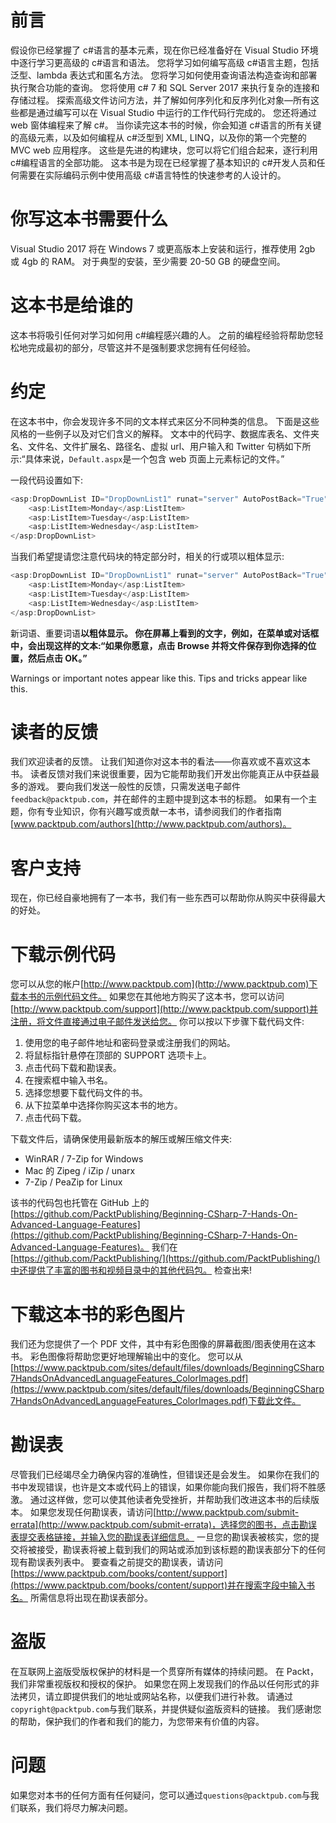# 前言

假设你已经掌握了 c#语言的基本元素，现在你已经准备好在 Visual Studio 环境中逐行学习更高级的 c#语言和语法。 您将学习如何编写高级 c#语言主题，包括泛型、lambda 表达式和匿名方法。 您将学习如何使用查询语法构造查询和部署执行聚合功能的查询。 您将使用 c# 7 和 SQL Server 2017 来执行复杂的连接和存储过程。 探索高级文件访问方法，并了解如何序列化和反序列化对象—所有这些都是通过编写可以在 Visual Studio 中运行的工作代码行完成的。 您还将通过 web 窗体编程来了解 c#。 当你读完这本书的时候，你会知道 c#语言的所有关键的高级元素，以及如何编程从 c#泛型到 XML, LINQ，以及你的第一个完整的 MVC web 应用程序。 这些是先进的构建块，您可以将它们组合起来，逐行利用 c#编程语言的全部功能。 这本书是为现在已经掌握了基本知识的 c#开发人员和任何需要在实际编码示例中使用高级 c#语言特性的快速参考的人设计的。

# 你写这本书需要什么

Visual Studio 2017 将在 Windows 7 或更高版本上安装和运行，推荐使用 2gb 或 4gb 的 RAM。 对于典型的安装，至少需要 20-50 GB 的硬盘空间。

# 这本书是给谁的

这本书将吸引任何对学习如何用 c#编程感兴趣的人。 之前的编程经验将帮助您轻松地完成最初的部分，尽管这并不是强制要求您拥有任何经验。

# 约定

在这本书中，你会发现许多不同的文本样式来区分不同种类的信息。 下面是这些风格的一些例子以及对它们含义的解释。 文本中的代码字、数据库表名、文件夹名、文件名、文件扩展名、路径名、虚拟 url、用户输入和 Twitter 句柄如下所示:“具体来说，`Default.aspx`是一个包含 web 页面上元素标记的文件。”

一段代码设置如下:

```cs
<asp:DropDownList ID="DropDownList1" runat="server" AutoPostBack="True">
    <asp:ListItem>Monday</asp:ListItem>
    <asp:ListItem>Tuesday</asp:ListItem>
    <asp:ListItem>Wednesday</asp:ListItem>
</asp:DropDownList>
```

当我们希望提请您注意代码块的特定部分时，相关的行或项以粗体显示:

```cs
<asp:DropDownList ID="DropDownList1" runat="server" AutoPostBack="True">
    <asp:ListItem>Monday</asp:ListItem>
    <asp:ListItem>Tuesday</asp:ListItem>
    <asp:ListItem>Wednesday</asp:ListItem>
</asp:DropDownList>
```

新词语、重要词语**以粗体显示。 你在屏幕上看到的文字，例如，在菜单或对话框中，会出现这样的文本:“如果你愿意，点击 Browse 并将文件保存到你选择的位置，然后点击 OK。”**

Warnings or important notes appear like this. Tips and tricks appear like this.

# 读者的反馈

我们欢迎读者的反馈。 让我们知道你对这本书的看法——你喜欢或不喜欢这本书。 读者反馈对我们来说很重要，因为它能帮助我们开发出你能真正从中获益最多的游戏。 要向我们发送一般性的反馈，只需发送电子邮件`feedback@packtpub.com`，并在邮件的主题中提到这本书的标题。 如果有一个主题，你有专业知识，你有兴趣写或贡献一本书，请参阅我们的作者指南[www.packtpub.com/authors](http://www.packtpub.com/authors)。

# 客户支持

现在，你已经自豪地拥有了一本书，我们有一些东西可以帮助你从购买中获得最大的好处。

# 下载示例代码

您可以从您的帐户[http://www.packtpub.com](http://www.packtpub.com)下载本书的示例代码文件。 如果您在其他地方购买了这本书，您可以访问[http://www.packtpub.com/support](http://www.packtpub.com/support)并注册，将文件直接通过电子邮件发送给您。 你可以按以下步骤下载代码文件:

1.  使用您的电子邮件地址和密码登录或注册我们的网站。
2.  将鼠标指针悬停在顶部的 SUPPORT 选项卡上。
3.  点击代码下载和勘误表。
4.  在搜索框中输入书名。
5.  选择您想要下载代码文件的书。
6.  从下拉菜单中选择你购买这本书的地方。
7.  点击代码下载。

下载文件后，请确保使用最新版本的解压或解压缩文件夹:

*   WinRAR / 7-Zip for Windows
*   Mac 的 Zipeg / iZip / unarx
*   7-Zip / PeaZip for Linux

该书的代码包也托管在 GitHub 上的[https://github.com/PacktPublishing/Beginning-CSharp-7-Hands-On-Advanced-Language-Features](https://github.com/PacktPublishing/Beginning-CSharp-7-Hands-On-Advanced-Language-Features)。 我们在[https://github.com/PacktPublishing/](https://github.com/PacktPublishing/)中还提供了丰富的图书和视频目录中的其他代码包。 检查出来!

# 下载这本书的彩色图片

我们还为您提供了一个 PDF 文件，其中有彩色图像的屏幕截图/图表使用在这本书。 彩色图像将帮助您更好地理解输出中的变化。 您可以从[https://www.packtpub.com/sites/default/files/downloads/BeginningCSharp7HandsOnAdvancedLanguageFeatures_ColorImages.pdf](https://www.packtpub.com/sites/default/files/downloads/BeginningCSharp7HandsOnAdvancedLanguageFeatures_ColorImages.pdf)下载此文件。

# 勘误表

尽管我们已经竭尽全力确保内容的准确性，但错误还是会发生。 如果你在我们的书中发现错误，也许是文本或代码上的错误，如果你能向我们报告，我们将不胜感激。 通过这样做，您可以使其他读者免受挫折，并帮助我们改进这本书的后续版本。 如果您发现任何勘误表，请访问[http://www.packtpub.com/submit-errata](http://www.packtpub.com/submit-errata)，选择您的图书，点击勘误表提交表格链接，并输入您的勘误表详细信息。 一旦您的勘误表被核实，您的提交将被接受，勘误表将被上载到我们的网站或添加到该标题的勘误表部分下的任何现有勘误表列表中。 要查看之前提交的勘误表，请访问[https://www.packtpub.com/books/content/support](https://www.packtpub.com/books/content/support)并在搜索字段中输入书名。 所需信息将出现在勘误表部分。

# 盗版

在互联网上盗版受版权保护的材料是一个贯穿所有媒体的持续问题。 在 Packt，我们非常重视版权和授权的保护。 如果您在网上发现我们的作品以任何形式的非法拷贝，请立即提供我们的地址或网站名称，以便我们进行补救。 请通过`copyright@packtpub.com`与我们联系，并提供疑似盗版资料的链接。 我们感谢您的帮助，保护我们的作者和我们的能力，为您带来有价值的内容。

# 问题

如果您对本书的任何方面有任何疑问，您可以通过`questions@packtpub.com`与我们联系，我们将尽力解决问题。